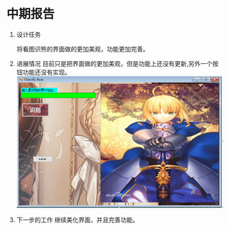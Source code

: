 # 中期报告

1. 设计任务
   
   将看图识熊的界面做的更加美观，功能更加完善。
2. 进展情况
   目前只是把界面做的更加美观，但是功能上还没有更新,另外一个按钮功能还没有实现。
   ![](media/4.png)   


3. 下一步的工作
   继续美化界面，并且完善功能。



